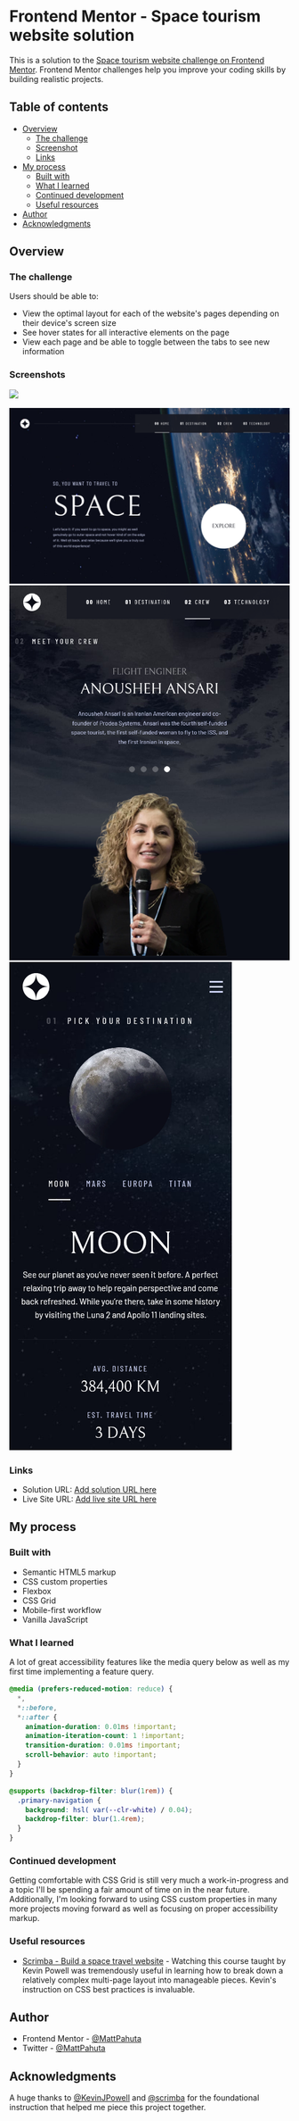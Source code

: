 # Frontend Mentor - Space tourism website solution

This is a solution to the [Space tourism website challenge on Frontend Mentor](https://www.frontendmentor.io/challenges/space-tourism-multipage-website-gRWj1URZ3). Frontend Mentor challenges help you improve your coding skills by building realistic projects. 

## Table of contents

- [Overview](#overview)
  - [The challenge](#the-challenge)
  - [Screenshot](#screenshot)
  - [Links](#links)
- [My process](#my-process)
  - [Built with](#built-with)
  - [What I learned](#what-i-learned)
  - [Continued development](#continued-development)
  - [Useful resources](#useful-resources)
- [Author](#author)
- [Acknowledgments](#acknowledgments)


## Overview

### The challenge

Users should be able to:

- View the optimal layout for each of the website's pages depending on their device's screen size
- See hover states for all interactive elements on the page
- View each page and be able to toggle between the tabs to see new information

### Screenshots

![](./screenshot.jpg)


![The homepage on desktop view](./assets/screenshots/desktop-home_space-tourism.png "Homepage on desktop")
![The crew page on tablet view](./assets/screenshots/tablet-crew_space-tourism.png "Crew page on tablet")
![The destination page on mobile view](./assets/screenshots/mobile-destination_space-tourism.png "Destination page on mobile")

### Links

- Solution URL: [Add solution URL here](https://your-solution-url.com)
- Live Site URL: [Add live site URL here](https://your-live-site-url.com)

## My process

### Built with

- Semantic HTML5 markup
- CSS custom properties
- Flexbox
- CSS Grid
- Mobile-first workflow
- Vanilla JavaScript

### What I learned

A lot of great accessibility features like the media query below as well as my first time implementing a feature query.

```css
@media (prefers-reduced-motion: reduce) {  
  *,
  *::before,
  *::after {
    animation-duration: 0.01ms !important;
    animation-iteration-count: 1 !important;
    transition-duration: 0.01ms !important;
    scroll-behavior: auto !important;
  }
}
```
```css
@supports (backdrop-filter: blur(1rem)) {
  .primary-navigation {
    background: hsl( var(--clr-white) / 0.04);
    backdrop-filter: blur(1.4rem);
  }
}
```

### Continued development

Getting comfortable with CSS Grid is still very much a work-in-progress and a topic I'll be spending a fair amount of time on in the near future. Additionally, I'm looking forward to using CSS custom properties in many more projects moving forward as well as focusing on proper accessibility markup.

### Useful resources

- [Scrimba - Build a space travel website](https://scrimba.com/learn/spacetravel) - Watching this course taught by Kevin Powell was tremendously useful in learning how to break down a relatively complex multi-page layout into manageable pieces. Kevin's instruction on CSS best practices is invaluable.

## Author

- Frontend Mentor - [@MattPahuta](https://www.frontendmentor.io/profile/MattPahuta)
- Twitter - [@MattPahuta](https://twitter.com/MattPahuta)

## Acknowledgments

A huge thanks to [@KevinJPowell](https://twitter.com/KevinJPowell) and [@scrimba](https://twitter.com/scrimba) for the foundational instruction that helped me piece this project together.
